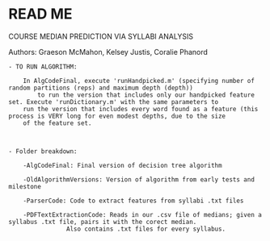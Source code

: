 # READ ME 

COURSE MEDIAN PREDICTION VIA SYLLABI ANALYSIS

Authors: Graeson McMahon, Kelsey Justis, Coralie Phanord

	- TO RUN ALGORITHM:

		In AlgCodeFinal, execute 'runHandpicked.m' (specifying number of random partitions (reps) and maximum depth (depth))
	        to run the version that includes only our handpicked feature set. Execute 'runDictionary.m' with the same parameters to
		run the version that includes every word found as a feature (this process is VERY long for even modest depths, due to the size
		of the feature set. 



	- Folder breakdown:

		-AlgCodeFinal: Final version of decision tree algorithm

		-OldAlgorithmVersions: Version of algorithm from early tests and milestone

		-ParserCode: Code to extract features from syllabi .txt files

		-PDFTextExtractionCode: Reads in our .csv file of medians; given a syllabus .txt file, pairs it with the corect median. 
					Also contains .txt files for every syllabus.



